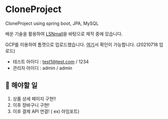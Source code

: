 # CloneProject
CloneProject using spring boot, JPA, MySQL

배운 기술을 활용하여 [LSNmall](https://www.lsnmall.com/)을 바탕으로 제작 중에 있습니다.

GCP를 이용하여 톰캣으로 업로드했습니다. [여기](http://34.64.152.230)서 확인이 가능합니다. (20210718 업로드)
- 테스트 아이디 : test1@test.com / 1234
- 관리자 아이디 : admin / admin

## 🚧 해야할 일
1. 상품 상세 페이지 구현!! 
2. 이후 장바구니 구현!
3. 이후 결제 API 연결! ( ex) 아임포트)
